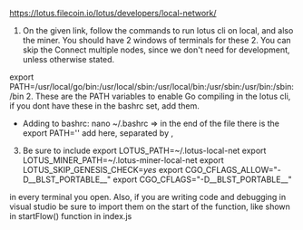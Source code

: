 https://lotus.filecoin.io/lotus/developers/local-network/

1. On the given link, follow the commands to run lotus cli on local, and also the miner. You should have 2 windows of terminals for these 2.
You can skip the Connect multiple nodes, since we don't need for development, unless otherwise stated.

export PATH=/usr/local/go/bin:/usr/local/sbin:/usr/local/bin:/usr/sbin:/usr/bin:/sbin:/bin
2. These are the PATH variables to enable Go compiling in the lotus cli, if you dont have these in the bashrc set, add them.
- Adding to bashrc:
nano ~/.bashrc => in the end of the file there is the export PATH='' add here, separated by ,

3. Be sure to include 
export LOTUS_PATH=~/.lotus-local-net 
export LOTUS_MINER_PATH=~/.lotus-miner-local-net
export LOTUS_SKIP_GENESIS_CHECK=_yes_ 
export CGO_CFLAGS_ALLOW="-D__BLST_PORTABLE__" 
export CGO_CFLAGS="-D__BLST_PORTABLE__" 

in every terminal you open. Also, if you are writing code and debugging in visual studio be sure to import them on the start of the function,
like shown in startFlow() function in index.js